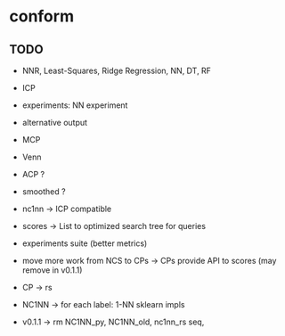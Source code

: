 # conform

## TODO

- NNR, Least-Squares, Ridge Regression, NN, DT, RF

- ICP

- experiments: NN experiment

- alternative output 

- MCP

- Venn

- ACP ?

- smoothed ?

- nc1nn -> ICP compatible

- scores -> List to optimized search tree for queries

- experiments suite (better metrics)

- move more work from NCS to CPs -> 
    CPs provide API to scores (may remove in v0.1.1)

- CP -> rs

- NC1NN -> for each label: 1-NN sklearn impls

- v0.1.1 -> rm NC1NN_py, NC1NN_old, nc1nn_rs seq,
